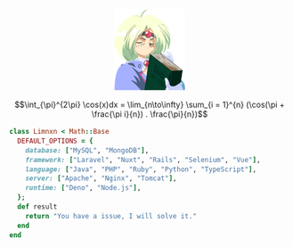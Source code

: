 <p align="center">
  <img src="/images/limnxn.png" width="128" height="146" />
</p>

$$\int_{\pi}^{2\pi} \cos(x)dx = \lim_{n\to\infty} \sum_{i = 1}^{n} (\cos(\pi + \frac{\pi i}{n}) . \frac{\pi}{n})$$

```ruby
class Limnxn < Math::Base
  DEFAULT_OPTIONS = {
    database: ["MySQL", "MongoDB"],
    framework: ["Laravel", "Nuxt", "Rails", "Selenium", "Vue"],
    language: ["Java", "PHP", "Ruby", "Python", "TypeScript"],
    server: ["Apache", "Nginx", "Tomcat"],
    runtime: ["Deno", "Node.js"],
  };
  def result
    return "You have a issue, I will solve it."
  end
end
```
